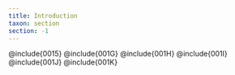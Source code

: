 ```yaml
---
title: Introduction
taxon: section
section: -1
---
```


@include{0015}
@include{001G}
@include{001H}
@include{001I}
@include{001J}
@include{001K}
